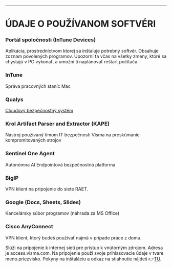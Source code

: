

---

# ÚDAJE O POUŽÍVANOM SOFTVÉRI
### Portál spoločnosti (InTune Devices)

Aplikácia, prostredníctvom ktorej sa inštaluje potrebný softvér. Obsahuje zoznam povolených programov. Upozorní ťa včas na všetky zmeny, ktoré sa chystajú v PC vykonať, a umožní ti naplánovať reštart počítača.

### InTune
Správa pracovných staníc Mac

### Qualys
[Cloudový bezpečnostný systém](https://www.qualys.com/cloud-agent/)

### Krol Artifact Parser and Extractor (KAPE)
Nástroj používaný tímom IT bezpečnosti Visma na preskúmanie kompromitovaných strojov

### Sentinel One Agent
Autonómna AI Endpointová bezpečnostná platforma

### BigIP
VPN klient na pripojenie do siete RAET.

### Google (Docs, Sheets, Slides)
Kancelársky súbor programov (náhrada za MS Office)

### Cisco AnyConnect
VPN klient, ktorý budeš používať najmä v prípade práce z domu.

Slúži na pripojenie k internej sieti pre prístup k vnútorným zdrojom. Adresa je access.visma.com. Na pripojenie použi svoje prihlasovacie údaje v tvare meno.priezvisko.
Pokyny na inštaláciu a odkaz na stiahnutie nájdeš 👉[TU](https://confluence.visma.com/display/VITC/MS+Windows+OS+-+Installation+and+setup+of+Cisco+AnyConnect).